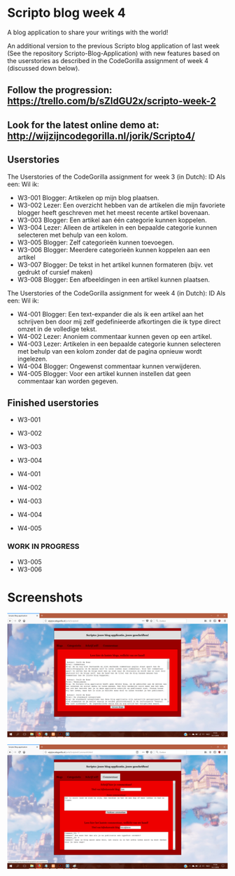 # Scripto blog week 4
A blog application to share your writings with the world!

An additional version to the previous Scripto blog application of last week (See the repository Scripto-Blog-Application) with new features based on the userstories as described in the CodeGorilla assignment of week 4 (discussed down below).

## Follow the progression: https://trello.com/b/sZldGU2x/scripto-week-2

## Look for the latest online demo at: http://wijzijncodegorilla.nl/jorik/Scripto4/

## Userstories
The Userstories of the CodeGorilla assignment for week 3 (in Dutch):
ID     Als een:    Wil ik:
- W3-001 Blogger:    Artikelen op mijn blog plaatsen.  
- W3-002 Lezer:      Een overzicht hebben van de artikelen die mijn favoriete blogger heeft geschreven met het meest recente artikel bovenaan.
- W3-003 Blogger:    Een artikel aan één categorie kunnen koppelen.
- W3-004 Lezer:      Alleen de artikelen in een bepaalde categorie kunnen selecteren met behulp van een kolom.
- W3-005 Blogger:    Zelf categorieën kunnen toevoegen.
- W3-006 Blogger:    Meerdere categorieën kunnen koppelen aan een artikel
- W3-007 Blogger:    De tekst in het artikel kunnen formateren (bijv. vet gedrukt of cursief maken)
- W3-008 Blogger:    Een afbeeldingen in een artikel kunnen plaatsen.

The Userstories of the CodeGorilla assignment for week 4 (in Dutch):
ID     Als een:    Wil ik:
- W4-001 Blogger:    Een text-expander die als ik een artikel aan het schrijven ben door mij zelf gedefinieerde afkortingen die ik type direct omzet in de volledige tekst.
- W4-002 Lezer:      Anoniem commentaar kunnen geven op een artikel.
- W4-003 Lezer:      Artikelen in een bepaalde categorie kunnen selecteren met behulp van een kolom zonder dat de pagina opnieuw wordt ingelezen.
- W4-004 Blogger:    Ongewenst commentaar kunnen verwijderen.
- W4-005 Blogger:    Voor een artikel kunnen instellen dat geen commentaar kan worden gegeven.

## Finished userstories
- W3-001
- W3-002
- W3-003
- W3-004

- W4-001
- W4-002
- W4-003
- W4-004
- W4-005

### WORK IN PROGRESS
- W3-005
- W3-006

# Screenshots
![Alt text](https://github.com/JorikdeBoer/Scripto-blog-week-4/blob/master/Scriptoblogpage.png?raw=true "Scripto blog homepage")

![Alt text](https://github.com/JorikdeBoer/Scripto-blog-week-4/blob/master/Scriptocommentpage.png?raw=true "Scripto blog commentpage")
